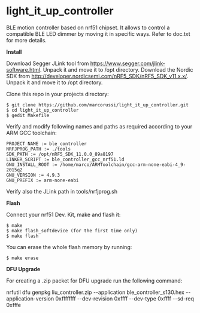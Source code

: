 # light_it_up_controller
BLE motion controller based on nrf51 chipset. It allows to control a compatible BLE LED dimmer by moving it in specific ways.
Refer to doc.txt for more details.


**Install**

Download Segger JLink tool from https://www.segger.com/jlink-software.html. Unpack it and move it to /opt directory.
Download the Nordic SDK from http://developer.nordicsemi.com/nRF5_SDK/nRF5_SDK_v11.x.x/. Unpack it and move it to /opt directory.

Clone this repo in your projects directory:

    $ git clone https://github.com/marcorussi/light_it_up_controller.git
    $ cd light_it_up_controller
    $ gedit Makefile

Verify and modify following names and paths as required according to your ARM GCC toolchain:

```
PROJECT_NAME := ble_controller
NRFJPROG_PATH := ./tools
SDK_PATH := /opt/nRF5_SDK_11.0.0_89a8197
LINKER_SCRIPT := ble_controller_gcc_nrf51.ld
GNU_INSTALL_ROOT := /home/marco/ARMToolchain/gcc-arm-none-eabi-4_9-2015q2
GNU_VERSION := 4.9.3
GNU_PREFIX := arm-none-eabi
```
Verify also the JLink path in tools/nrfjprog.sh


**Flash**

Connect your nrf51 Dev. Kit, make and flash it:
 
    $ make
    $ make flash_softdevice (for the first time only)
    $ make flash

You can erase the whole flash memory by running:

    $ make erase


**DFU Upgrade**

For creating a .zip packet for DFU upgrade run the following command:

nrfutil dfu genpkg liu_controller.zip --application ble_controller_s130.hex --application-version 0xffffffff --dev-revision 0xffff --dev-type 0xffff --sd-req 0xfffe



